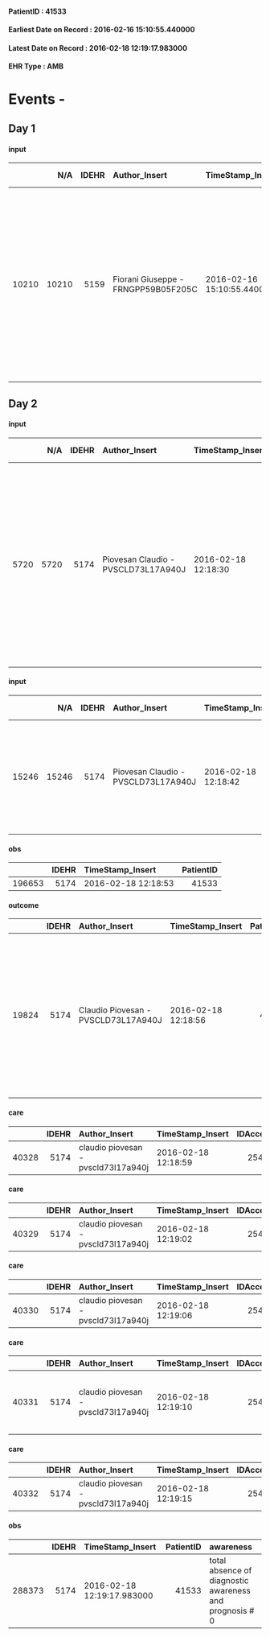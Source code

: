 
#### PatientID : 41533
#### Earliest Date on Record : 2016-02-16 15:10:55.440000
#### Latest Date on Record : 2016-02-18 12:19:17.983000
#### EHR Type : AMB

# Events - 

## Day 1

#### input
|       |    N/A |   IDEHR | Author_Insert                       | TimeStamp_Insert           | EHRType   |   PatientID |   IDDigitalSignDocument | persone_vicine   |   Unnamed: 0_x.1 |   IDANAMNESI_SOCIALE | Patient   | FamigliaAltro   | Paziente_T   | FamigliaAltro_T   |   Non_Rilevabile_x.1 | Note_Non_Rilevabile_x.1   | opt_Problemi   | Note_I                                                                                                                                                            | ds_note_timori                                                                                                                  | chk_contr_sintomi   | opt_paziente_a   | opt_famiglia_a   | opt_adeguatezza   | opt_paziente_solo   | ds_note_con                                                                                                                                                                                                    | opt_presente_assente   | Presenza_minori   | Caregiver_principale   | opt_capacita     | opt_necessario   | opt_presente   | opt_risorse_ec   | opt_paziente_psi   | ds_note_prio                                                                                                    | opt_paziente_ad   | opt_caregiver_ad   | opt_inv_civile   |   invalidita_perc | Domestic partnership   | Fragility   | opt_disponibilita_f   | opt_indennita_acc   | opt_famiglia_psi   | opt_disponibilit_paz   |
|------:|-------:|--------:|:------------------------------------|:---------------------------|:----------|------------:|------------------------:|:-----------------|-----------------:|---------------------:|:----------|:----------------|:-------------|:------------------|---------------------:|:--------------------------|:---------------|:------------------------------------------------------------------------------------------------------------------------------------------------------------------|:--------------------------------------------------------------------------------------------------------------------------------|:--------------------|:-----------------|:-----------------|:------------------|:--------------------|:---------------------------------------------------------------------------------------------------------------------------------------------------------------------------------------------------------------|:-----------------------|:------------------|:-----------------------|:-----------------|:-----------------|:---------------|:-----------------|:-------------------|:----------------------------------------------------------------------------------------------------------------|:------------------|:-------------------|:-----------------|------------------:|:-----------------------|:------------|:----------------------|:--------------------|:-------------------|:-----------------------|
| 10210 |  10210 |    5159 | Fiorani Giuseppe - FRNGPP59B05F205C | 2016-02-16 15:10:55.440000 | AMB       |       41533 |                  276133 | N/A              |             2542 |                 1679 | No#0      | Si#1            | No#0         | Si#1              |                    0 | NR                        | No#0           | Pz non informato per scarsa compliance cognitiva.La figlia √® informata della patologia e della recidiva,ma con una dimensione temporale di terminalit√† dilatata | La figlia ci ha attivato su indicazione del MMG in previsione di una possibile ulcerazione della massa neoplastica allo zigomo. | controllo sintomi#0 | Indefinite#2     | Congruenti#1     | Si#1              | No#0                | Il pz √® vedovo da 4 anni e da tempo √® assistito da una badante nelle 24 ore.Nello stesso caseggiato √® presente la figlia Silvia di aa 40 e nelle immediate vicinanze abita l'altra figlia Cristina di aa 53 | Presente#1             | No#0              | La figlia Cristina     | Incrementabile#1 | Si#1             | Si#1           | Adeguate#1       | No#0               | Al momento assenza di bisogni clinici,in quadro di compenso assistenziale per quanto concerne i bisogni sociali | Totale#2          | Totale#2           | Si#1             |               100 | Badante#1              | nessuna#0   | Si#1                  | No#0                | No#0               | Si#1                   |


## Day 2

#### input
|      |    N/A |   IDEHR | Author_Insert                       | TimeStamp_Insert    |   IDAccess | EHRType   |   PatientID |   IDDigitalSignDocument | persone_vicine   |   Unnamed: 0_y |   IDANAMNESI_MED |   Non_Rilevabile_y | Note_Non_Rilevabile_y   | opt_consapevolezza                   | diagnosis                                                                                                                                                                                                           |
|-----:|-------:|--------:|:------------------------------------|:--------------------|-----------:|:----------|------------:|------------------------:|:-----------------|---------------:|-----------------:|-------------------:|:------------------------|:-------------------------------------|:--------------------------------------------------------------------------------------------------------------------------------------------------------------------------------------------------------------------|
| 5720 |   5720 |    5174 | Piovesan Claudio - PVSCLD73L17A940J | 2016-02-18 12:18:30 |      25406 | AMB       |       41533 |                  278175 | N/A              |           4040 |             3696 |                  0 | NR                      | There are elements of evaluation # 7 | aa 90, carcinoma spinocellulare a partenza preauricolare sinistra, sottoposto a chirurgia. Metastasi linfonodali loco-regionali. Radioterapia (6-7.2015). Ulteriore exeresi in regine zigomatica sinistra (9.2015). |

#### input
|       |    N/A |   IDEHR | Author_Insert                       | TimeStamp_Insert    |   IDAccess | EHRType   |   PatientID |   IDDigitalSignDocument | persone_vicine   |   Unnamed: 0_y.1 |   IDDIAGNOSI_ICD |   Non_Rilevabile_y.1 | Note_Non_Rilevabile_y.1   | I_ICD                                                                                     | II_ICD                                                                                         | III_ICD                                 | I_Anno   | II_Anno   | I_Mese   |
|------:|-------:|--------:|:------------------------------------|:--------------------|-----------:|:----------|------------:|------------------------:|:-----------------|-----------------:|-----------------:|---------------------:|:--------------------------|:------------------------------------------------------------------------------------------|:-----------------------------------------------------------------------------------------------|:----------------------------------------|:---------|:----------|:---------|
| 15246 |  15246 |    5174 | Piovesan Claudio - PVSCLD73L17A940J | 2016-02-18 12:18:42 |      25406 | AMB       |       41533 |                  278177 | N/A              |              807 |              807 |                    0 | NR                        | 1733 - Altri tumori maligni della cute di altre e non specificate parti della faccia#2562 | 1960 - Tumori maligni secondari e non specificati dei linfonodi di testa - faccia e collo#2140 | 586 - Insufficienza renale cronica#2363 | 2014#54  | 2015#55   | 01#01    |

#### obs
|        |   IDEHR | TimeStamp_Insert    |   PatientID |
|-------:|--------:|:--------------------|------------:|
| 196653 |    5174 | 2016-02-18 12:18:53 |       41533 |

#### outcome
|       |   IDEHR | Author_Insert                       | TimeStamp_Insert    |   PatientID |   IDDigitalSignDocument |   IDPAI_VIDAS | opt_problem                                                |   opt_problem_num | opt_obiettivo                                                |   opt_obiettivo_num | opt_stato_problema   |   opt_stato_problema_num | opt_interventi                                                                                                                                                                                 |   opt_interventi_num |
|------:|--------:|:------------------------------------|:--------------------|------------:|------------------------:|--------------:|:-----------------------------------------------------------|------------------:|:-------------------------------------------------------------|--------------------:|:---------------------|-------------------------:|:-----------------------------------------------------------------------------------------------------------------------------------------------------------------------------------------------|---------------------:|
| 19824 |    5174 | Claudio Piovesan - PVSCLD73L17A940J | 2016-02-18 12:18:56 |       41533 |                  278180 |         21860 | Impaired mobility † / limitation of physical movement # 27 |                 1 | The patient manterr√ † ¬ † ¬ † † mobilit√ the remaining # 49 |                   2 | Open Problem # 1     |                        1 | Educational - Teach the patient alternative movements # 370; PAI Implementation - Evaluate given mobility † # 368; PAI Implementation - Help the patient favoring its remaining capacity # 369 |                    1 |

#### care
|       |   IDEHR | Author_Insert                       | TimeStamp_Insert    |   IDAccess | EHRType   |   PatientID |   IDTERAPIE_OUTPAT_VIDAS | ds_altro_farmaco           | ds_dose   | opt_via_di_somm   | ds_ora   | dt_data_inizio      |   opt_pregressa |   opt_somm_terapia |   opt_estemporanea |   opt_termina |   opt_somm_in_pompa | opt_farmaco              |
|------:|--------:|:------------------------------------|:--------------------|-----------:|:----------|------------:|-------------------------:|:---------------------------|:----------|:------------------|:---------|:--------------------|----------------:|-------------------:|-------------------:|--------------:|--------------------:|:-------------------------|
| 40328 |    5174 | claudio piovesan - pvscld73l17a940j | 2016-02-18 12:18:59 |      25406 | amb       |       41533 |                    17895 | escitalopram 10 mg tablets | 1/2 cpr   | oral # 0 = 0      | 08 # 8   | 2016-02-18 00:00:00 |               0 |                  0 |                  0 |             0 |                   0 | other (see notes) # 2004 |

#### care
|       |   IDEHR | Author_Insert                       | TimeStamp_Insert    |   IDAccess | EHRType   |   PatientID |   IDTERAPIE_OUTPAT_VIDAS | ds_altro_farmaco   | ds_dose   | opt_via_di_somm   | ds_ora   | dt_data_inizio      |   opt_pregressa |   opt_somm_terapia |   opt_estemporanea |   opt_termina |   opt_somm_in_pompa | opt_farmaco              |
|------:|--------:|:------------------------------------|:--------------------|-----------:|:----------|------------:|-------------------------:|:-------------------|:----------|:------------------|:---------|:--------------------|----------------:|-------------------:|-------------------:|--------------:|--------------------:|:-------------------------|
| 40329 |    5174 | claudio piovesan - pvscld73l17a940j | 2016-02-18 12:19:02 |      25406 | amb       |       41533 |                    17896 | vytorin cpr        | 1 tablet  | oral # 0 = 0      | 20 # 20  | 2016-02-18 00:00:00 |               0 |                  0 |                  0 |             0 |                   0 | other (see notes) # 2004 |

#### care
|       |   IDEHR | Author_Insert                       | TimeStamp_Insert    |   IDAccess | EHRType   |   PatientID |   IDTERAPIE_OUTPAT_VIDAS | ds_altro_farmaco        | ds_dose   | opt_via_di_somm   | ds_ora   | dt_data_inizio      |   opt_pregressa |   opt_somm_terapia |   opt_estemporanea |   opt_termina |   opt_somm_in_pompa | opt_farmaco              |
|------:|--------:|:------------------------------------|:--------------------|-----------:|:----------|------------:|-------------------------:|:------------------------|:----------|:------------------|:---------|:--------------------|----------------:|-------------------:|-------------------:|--------------:|--------------------:|:-------------------------|
| 40330 |    5174 | claudio piovesan - pvscld73l17a940j | 2016-02-18 12:19:06 |      25406 | amb       |       41533 |                    17897 | lopresor 100 mg tablets | 1/2 cpr   | oral # 0 = 0      | 08 # 8   | 2016-02-18 00:00:00 |               0 |                  0 |                  0 |             0 |                   0 | other (see notes) # 2004 |

#### care
|       |   IDEHR | Author_Insert                       | TimeStamp_Insert    |   IDAccess | EHRType   |   PatientID |   IDTERAPIE_OUTPAT_VIDAS | ds_dose   | opt_via_di_somm   | ds_ora   | dt_data_inizio      |   opt_pregressa |   opt_somm_terapia |   opt_estemporanea |   opt_termina |   opt_somm_in_pompa | opt_farmaco                                                |
|------:|--------:|:------------------------------------|:--------------------|-----------:|:----------|------------:|-------------------------:|:----------|:------------------|:---------|:--------------------|----------------:|-------------------:|-------------------:|--------------:|--------------------:|:-----------------------------------------------------------|
| 40331 |    5174 | claudio piovesan - pvscld73l17a940j | 2016-02-18 12:19:10 |      25406 | amb       |       41533 |                    17898 | 1 tablet  | oral # 0 = 0      | 12 # 12  | 2016-02-18 00:00:00 |               0 |                  0 |                  0 |             0 |                   0 | acetylsalicylic acid (cardioaspirin 100 mg tablets) # 1150 |

#### care
|       |   IDEHR | Author_Insert                       | TimeStamp_Insert    |   IDAccess | EHRType   |   PatientID |   IDTERAPIE_OUTPAT_VIDAS | ds_altro_farmaco   | ds_dose   | opt_via_di_somm   | ds_ora       | dt_data_inizio      |   opt_pregressa |   opt_somm_terapia |   opt_estemporanea |   opt_termina |   opt_somm_in_pompa | opt_farmaco              | Note_al_bisogno          |
|------:|--------:|:------------------------------------|:--------------------|-----------:|:----------|------------:|-------------------------:|:-------------------|:----------|:------------------|:-------------|:--------------------|----------------:|-------------------:|-------------------:|--------------:|--------------------:|:-------------------------|:-------------------------|
| 40332 |    5174 | claudio piovesan - pvscld73l17a940j | 2016-02-18 12:19:15 |      25406 | amb       |       41533 |                    17899 | seripnol drops     | 10 drops  | oral # 0 = 0      | at need # 24 | 2016-02-18 00:00:00 |               0 |                  0 |                  0 |             0 |                   0 | other (see notes) # 2004 | seagitazione or insomnia |

#### obs
|        |   IDEHR | TimeStamp_Insert           |   PatientID | awareness                                               |
|-------:|--------:|:---------------------------|------------:|:--------------------------------------------------------|
| 288373 |    5174 | 2016-02-18 12:19:17.983000 |       41533 | total absence of diagnostic awareness and prognosis # 0 |


